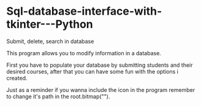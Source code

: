 # Sql-database-interface-with-tkinter---Python
Submit, delete, search in database

This program allows you to modify information in a database. 

First you have to populate your database by submitting students and their desired courses, after that you can have some fun with the options i created.

Just as a reminder if you wanna include the icon in the program remember to change it's path in the root.bitmap("").
